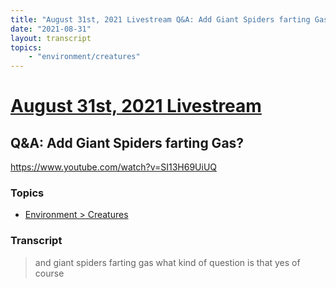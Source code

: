 ```yaml
---
title: "August 31st, 2021 Livestream Q&A: Add Giant Spiders farting Gas?"
date: "2021-08-31"
layout: transcript
topics:
    - "environment/creatures"
---
```

# [August 31st, 2021 Livestream](../2021-08-31.md)
## Q&A: Add Giant Spiders farting Gas?
https://www.youtube.com/watch?v=SI13H69UiUQ

### Topics
* [Environment > Creatures](../topics/environment/creatures.md)

### Transcript

> and giant spiders farting gas what kind of question is that yes of course
